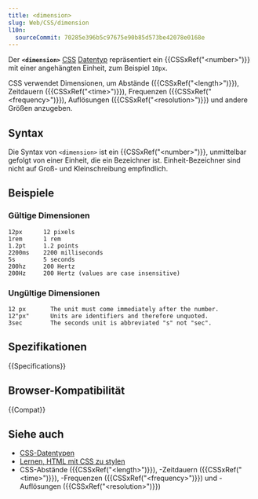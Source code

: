 ```yaml
---
title: <dimension>
slug: Web/CSS/dimension
l10n:
  sourceCommit: 70285e396b5c97675e90b85d573be42078e0168e
---
```


Der **`<dimension>`** [CSS](/de/docs/Web/CSS) [Datentyp](/de/docs/Web/CSS/CSS_values_and_units/CSS_data_types) repräsentiert ein {{CSSxRef("&lt;number&gt;")}} mit einer angehängten Einheit, zum Beispiel `10px`.

CSS verwendet Dimensionen, um Abstände ({{CSSxRef("&lt;length&gt;")}}), Zeitdauern ({{CSSxRef("&lt;time&gt;")}}), Frequenzen ({{CSSxRef("&lt;frequency&gt;")}}), Auflösungen ({{CSSxRef("&lt;resolution&gt;")}}) und andere Größen anzugeben.

## Syntax

Die Syntax von `<dimension>` ist ein {{CSSxRef("&lt;number&gt;")}}, unmittelbar gefolgt von einer Einheit, die ein Bezeichner ist. Einheit-Bezeichner sind nicht auf Groß- und Kleinschreibung empfindlich.

## Beispiele

### Gültige Dimensionen

```plain example-good
12px      12 pixels
1rem      1 rem
1.2pt     1.2 points
2200ms    2200 milliseconds
5s        5 seconds
200hz     200 Hertz
200Hz     200 Hertz (values are case insensitive)
```

### Ungültige Dimensionen

```plain example-bad
12 px       The unit must come immediately after the number.
12"px"      Units are identifiers and therefore unquoted.
3sec        The seconds unit is abbreviated "s" not "sec".
```

## Spezifikationen

{{Specifications}}

## Browser-Kompatibilität

{{Compat}}

## Siehe auch

- [CSS-Datentypen](/de/docs/Web/CSS/CSS_values_and_units/CSS_data_types)
- [Lernen, HTML mit CSS zu stylen](/de/docs/Learn_web_development/Core/Styling_basics)
- CSS-Abstände ({{CSSxRef("&lt;length&gt;")}}), -Zeitdauern ({{CSSxRef("&lt;time&gt;")}}), -Frequenzen ({{CSSxRef("&lt;frequency&gt;")}}) und -Auflösungen ({{CSSxRef("&lt;resolution&gt;")}})
